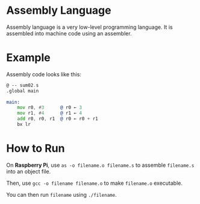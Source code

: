 # Assembly Language
Assembly language is a very low-level programming language. It is assembled into machine code using an assembler.

# Example
Assembly code looks like this:
```asm
@ -- sum02.s 
.global main
 
main:
    mov r0, #3      @ r0 ← 3 
    mov r1, #4      @ r1 ← 4 
    add r0, r0, r1  @ r0 ← r0 + r1 
    bx lr
```

# How to Run
On **Raspberry Pi**, use `as -o filename.o filename.s` to assemble `filename.s` into an object file.

Then, use `gcc -o filename filename.o` to make `filename.o` executable. 

You can then run `filename` using `./filename`.
